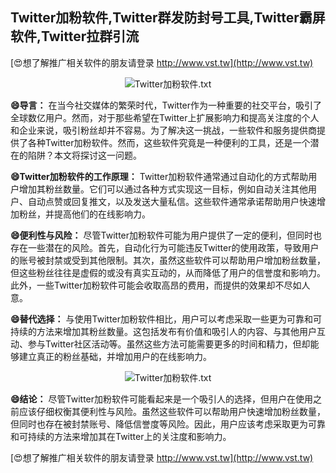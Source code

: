 ## **Twitter加粉软件,Twitter群发防封号工具,Twitter霸屏软件,Twitter拉群引流**

[😍想了解推广相关软件的朋友请登录 http://www.vst.tw](http://www.vst.tw)

 <center><img src="https://vst.tw/MP4/tuiguang/png/0.png" alt="Twitter加粉软件.txt"></center>

**😄导言：**
在当今社交媒体的繁荣时代，Twitter作为一种重要的社交平台，吸引了全球数亿用户。然而，对于那些希望在Twitter上扩展影响力和提高关注度的个人和企业来说，吸引粉丝却并不容易。为了解决这一挑战，一些软件和服务提供商提供了各种Twitter加粉软件。然而，这些软件究竟是一种便利的工具，还是一个潜在的陷阱？本文将探讨这一问题。

**😄Twitter加粉软件的工作原理：**
Twitter加粉软件通常通过自动化的方式帮助用户增加其粉丝数量。它们可以通过各种方式实现这一目标，例如自动关注其他用户、自动点赞或回复推文，以及发送大量私信。这些软件通常承诺帮助用户快速增加粉丝，并提高他们的在线影响力。

**😄便利性与风险：**
尽管Twitter加粉软件可能为用户提供了一定的便利，但同时也存在一些潜在的风险。首先，自动化行为可能违反Twitter的使用政策，导致用户的账号被封禁或受到其他限制。其次，虽然这些软件可以帮助用户增加粉丝数量，但这些粉丝往往是虚假的或没有真实互动的，从而降低了用户的信誉度和影响力。此外，一些Twitter加粉软件可能会收取高昂的费用，而提供的效果却不尽如人意。

**😄替代选择：**
与使用Twitter加粉软件相比，用户可以考虑采取一些更为可靠和可持续的方法来增加其粉丝数量。这包括发布有价值和吸引人的内容、与其他用户互动、参与Twitter社区活动等。虽然这些方法可能需要更多的时间和精力，但却能够建立真正的粉丝基础，并增加用户的在线影响力。

 <center><img src="https://vst.tw/MP4/tuiguang/png/2.png" alt="Twitter加粉软件.txt"></center>

**😄结论：**
尽管Twitter加粉软件可能看起来是一个吸引人的选择，但用户在使用之前应该仔细权衡其便利性与风险。虽然这些软件可以帮助用户快速增加粉丝数量，但同时也存在被封禁账号、降低信誉度等风险。因此，用户应该考虑采取更为可靠和可持续的方法来增加其在Twitter上的关注度和影响力。

[😍想了解推广相关软件的朋友请登录 http://www.vst.tw](http://www.vst.tw)



